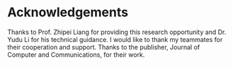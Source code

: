 # Acknowledgements
  Thanks to Prof. Zhipei Liang for providing this research opportunity and Dr. Yudu Li for his technical guidance. 
  I would like to thank my teammates for their cooperation and support. Thanks to the publisher, Journal of Computer and Communications, for their work.

